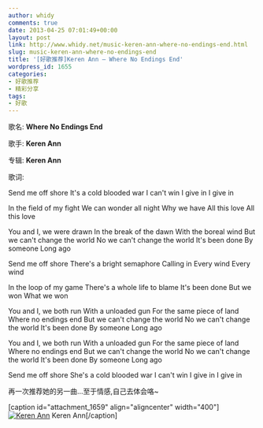```yaml
---
author: whidy
comments: true
date: 2013-04-25 07:01:49+00:00
layout: post
link: http://www.whidy.net/music-keren-ann-where-no-endings-end.html
slug: music-keren-ann-where-no-endings-end
title: '[好歌推荐]Keren Ann – Where No Endings End'
wordpress_id: 1655
categories:
- 好歌推荐
- 精彩分享
tags:
- 好歌
---
```


歌名: **Where No Endings End**

歌手: **Keren Ann**

专辑: **Keren Ann**

歌词:

Send me off shore
It's a cold blooded war
I can't win
I give in
I give in

In the field of my fight
We can wonder all night
Why we have
All this love
All this love

<!-- more -->

You and I, we were drawn
In the break of the dawn
With the boreal wind
But we can't change the world
No we can't change the world
It's been done
By someone
Long ago

Send me off shore
There's a bright semaphore
Calling in
Every wind
Every wind

In the loop of my game
There's a whole life to blame
It's been done
But we won
What we won

You and I, we both run
With a unloaded gun
For the same piece of land
Where no endings end
But we can't change the world
No we can't change the world
It's been done
By someone
Long ago

You and I, we both run
With a unloaded gun
For the same piece of land
Where no endings end
But we can't change the world
No we can't change the world
It's been done
By someone
Long ago

Send me off shore
She's a cold blooded war
I can't win
I give in
I give in

再一次推荐她的另一曲...至于情感,自己去体会咯~

[caption id="attachment_1659" align="aligncenter" width="400"][![Keren Ann](http://www.whidy.net/wp-content/uploads/2013/04/Keren-Ann.jpg)](http://www.whidy.net/wp-content/uploads/2013/04/Keren-Ann.jpg) Keren Ann[/caption]


